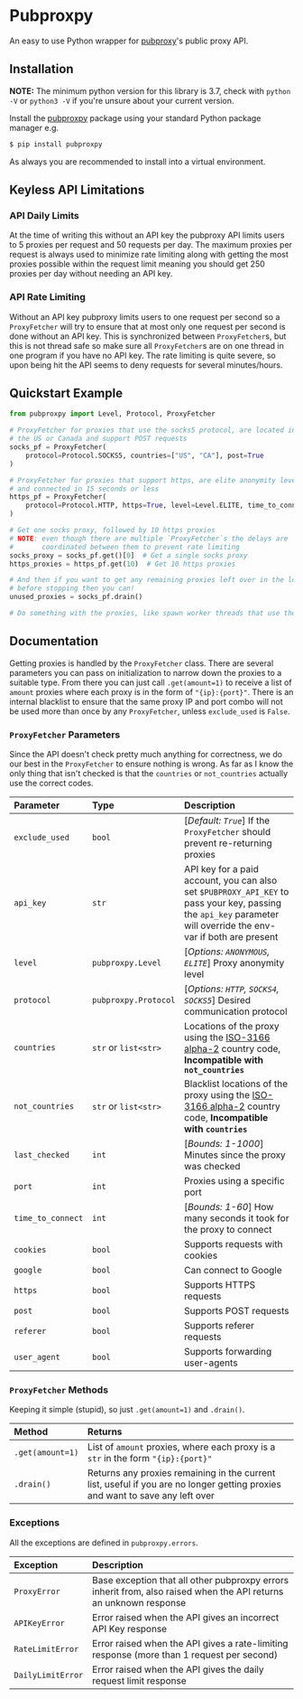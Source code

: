 # Pubproxpy

An easy to use Python wrapper for [pubproxy](http://pubproxy.com)'s public proxy API.

## Installation

**NOTE:** The minimum python version for this library is 3.7, check with `python -V` or `python3 -V` if you're unsure about your current version.

Install the [pubproxpy](https://pypi.org/project/pubproxpy/) package using your standard Python package manager e.g.

```bash
$ pip install pubproxpy
```

As always you are recommended to install into a virtual environment.

## Keyless API Limitations

### API Daily Limits

At the time of writing this without an API key the pubproxy API limits users to 5 proxies per request and 50 requests per day. The maximum proxies per request is always used to minimize rate limiting along with getting the most proxies possible within the request limit meaning you should get 250 proxies per day without needing an API key.

### API Rate Limiting

Without an API key pubproxy limits users to one request per second so a `ProxyFetcher` will try to ensure that at most only one request per second is done without an API key. This is synchronized between `ProxyFetcher`s, but this is not thread safe so make sure all `ProxyFetcher`s are on one thread in one program if you have no API key. The rate limiting is quite severe, so upon being hit the API seems to deny requests for several minutes/hours.

## Quickstart Example

```python
from pubproxpy import Level, Protocol, ProxyFetcher

# ProxyFetcher for proxies that use the socks5 protocol, are located in
# the US or Canada and support POST requests
socks_pf = ProxyFetcher(
    protocol=Protocol.SOCKS5, countries=["US", "CA"], post=True
)

# ProxyFetcher for proxies that support https, are elite anonymity level,
# and connected in 15 seconds or less
https_pf = ProxyFetcher(
    protocol=Protocol.HTTP, https=True, level=Level.ELITE, time_to_connect=15
)

# Get one socks proxy, followed by 10 https proxies
# NOTE: even though there are multiple `ProxyFetcher`s the delays are
#       coordinated between them to prevent rate limiting
socks_proxy = socks_pf.get()[0]  # Get a single socks proxy
https_proxies = https_pf.get(10)  # Get 10 https proxies

# And then if you want to get any remaining proxies left over in the local list
# before stopping then you can!
unused_proxies = socks_pf.drain()

# Do something with the proxies, like spawn worker threads that use them
```

## Documentation

Getting proxies is handled by the `ProxyFetcher` class. There are several parameters you can pass on initialization to narrow down the proxies to a suitable type. From there you can just call `.get(amount=1)` to receive a list of `amount` proxies where each proxy is in the form of `"{ip}:{port}"`. There is an internal blacklist to ensure that the same proxy IP and port combo will not be used more than once by any `ProxyFetcher`, unless `exclude_used` is `False`.

### `ProxyFetcher` Parameters

Since the API doesn't check pretty much anything for correctness, we do our best in the `ProxyFetcher` to ensure nothing is wrong. As far as I know the only thing that isn't checked is that the `countries` or `not_countries` actually use the correct codes.

|Parameter|Type|Description|
|:--|:--|:--|
|`exclude_used`|`bool` |[_Default: `True`_] If the `ProxyFetcher` should prevent re-returning proxies|
|`api_key`|`str`|API key for a paid account, you can also set `$PUBPROXY_API_KEY` to pass your key, passing the `api_key` parameter will override the env-var if both are present|
|`level`|`pubproxpy.Level`|[_Options: `ANONYMOUS`, `ELITE`_] Proxy anonymity level|
|`protocol`|`pubproxpy.Protocol`|[_Options: `HTTP`, `SOCKS4`, `SOCKS5`_] Desired communication protocol|
|`countries`|`str` or `list<str>`|Locations of the proxy using the [ISO-3166 alpha-2](https://en.wikipedia.org/wiki/ISO_3166-1_alpha-2) country code, **Incompatible with `not_countries`**|
|`not_countries`|`str` or `list<str>`|Blacklist locations of the proxy using the [ISO-3166 alpha-2](https://en.wikipedia.org/wiki/ISO_3166-1_alpha-2) country code, **Incompatible with `countries`**|
|`last_checked`|`int`|[_Bounds: 1-1000_] Minutes since the proxy was checked|
|`port`|`int`|Proxies using a specific port|
|`time_to_connect`|`int`|[_Bounds: 1-60_] How many seconds it took for the proxy to connect|
|`cookies`|`bool`|Supports requests with cookies|
|`google`|`bool`|Can connect to Google|
|`https`|`bool`|Supports HTTPS requests|
|`post`|`bool`|Supports POST requests|
|`referer`|`bool`|Supports referer requests|
|`user_agent`|`bool`|Supports forwarding user-agents|

### `ProxyFetcher` Methods

Keeping it simple (stupid), so just `.get(amount=1)` and `.drain()`.

|Method|Returns|
|:--|:--|
|`.get(amount=1)`|List of `amount` proxies, where each proxy is a `str` in the form `"{ip}:{port}"`|
|`.drain()`|Returns any proxies remaining in the current list, useful if you are no longer getting proxies and want to save any left over|

### Exceptions

All the exceptions are defined in `pubproxpy.errors`.

|Exception|Description|
|:--|:--|
|`ProxyError`|Base exception that all other pubproxpy errors inherit from, also raised when the API returns an unknown response|
|`APIKeyError`|Error raised when the API gives an incorrect API Key response|
|`RateLimitError`|Error raised when the API gives a rate-limiting response (more than 1 request per second)|
|`DailyLimitError`|Error raised when the API gives the daily request limit response|

